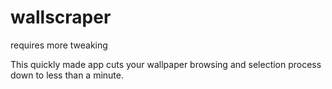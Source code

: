 # wallscraper

requires more tweaking

This quickly made app cuts your wallpaper browsing and selection process down to less than a minute.
